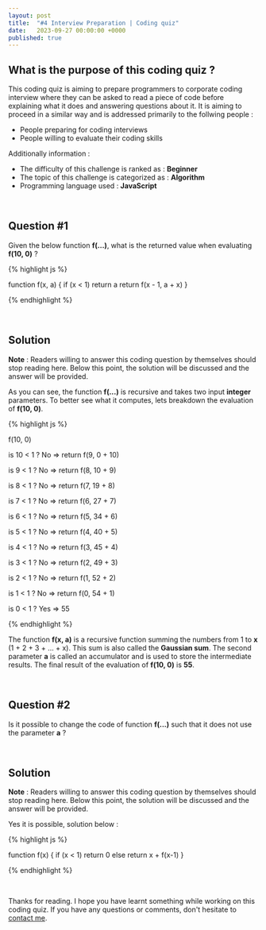 ```yaml
---
layout: post
title:  "#4 Interview Preparation | Coding quiz"
date:   2023-09-27 00:00:00 +0000
published: true
---
```


## What is the purpose of this coding quiz ?

This coding quiz is aiming to prepare programmers to corporate coding interview where they can be asked to read a piece of code before explaining what it does and answering questions about it. It is aiming to proceed in a similar way and is addressed primarily to the follwing people :

- People preparing for coding interviews
- People willing to evaluate their coding skills

Additionally information :
- The difficulty of this challenge is ranked as : **Beginner**
- The topic of this challenge is categorized as : **Algorithm**
- Programming language used  : **JavaScript**

<br/>

## Question \#1

Given the below function **f(...)**, what is the returned value when evaluating **f(10, 0)** ?

{% highlight js %}

function f(x, a) { 
    if (x < 1) return a
    return f(x - 1, a + x) 
}

{% endhighlight %}

<br/>

## Solution

**Note** : Readers willing to answer this coding question by themselves should stop reading here. Below this point, the solution will be discussed and the answer will be provided.

As you can see, the function **f(...)** is recursive and takes two input **integer** parameters. To better see what it computes, lets breakdown the evaluation of **f(10, 0)**.

{% highlight js %}

f(10, 0)

is 10 < 1 ? No => return f(9, 0 + 10)

is 9 < 1 ? No => return f(8, 10 + 9)

is 8 < 1 ? No => return f(7, 19 + 8)

is 7 < 1 ? No => return f(6, 27 + 7)

is 6 < 1 ? No => return f(5, 34 + 6)

is 5 < 1 ? No => return f(4, 40 + 5)

is 4 < 1 ? No => return f(3, 45 + 4)

is 3 < 1 ? No => return f(2, 49 + 3)

is 2 < 1 ? No => return f(1, 52 + 2)

is 1 < 1 ? No => return f(0, 54 + 1)

is 0 < 1 ? Yes => 55

{% endhighlight %}

The function **f(x, a)** is a recursive function summing the numbers from 1 to **x** (1 + 2 + 3 + ... + x). This sum is also called the **Gaussian sum**. The second parameter **a** is called an accumulator and is used to store the intermediate results. The final result of the evaluation of **f(10, 0)** is **55**.

<br/>

## Question \#2
Is it possible to change the code of function **f(...)** such that it does not use the parameter **a** ?

<br/>

## Solution

**Note** : Readers willing to answer this coding question by themselves should stop reading here. Below this point, the solution will be discussed and the answer will be provided.

Yes it is possible, solution below :

{% highlight js %}

function f(x) {
    if (x < 1) return 0
    else return x + f(x-1)
}

{% endhighlight %}

<br/>

Thanks for reading. I hope you have learnt something while working on this coding quiz. If you have any questions or comments, don't hesitate to <a href="mailto:hello@assadnavi.ch">contact me</a>.
